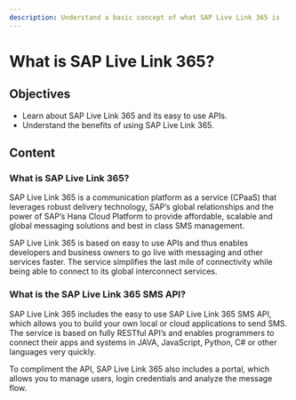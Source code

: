 ```yaml
---
description: Understand a basic concept of what SAP Live Link 365 is
---
```


# What is SAP Live Link 365?

## Objectives

* Learn about SAP Live Link 365 and its easy to use APIs.
* Understand the benefits of using SAP Live Link 365.

## Content

### What is SAP Live Link 365?

SAP Live Link 365 is a communication platform as a service \(CPaaS\) that leverages robust delivery technology, SAP’s global relationships and the power of SAP’s Hana Cloud Platform to provide affordable, scalable and global messaging solutions and best in class SMS management.  


SAP Live Link 365 is based on easy to use APIs and thus enables developers and business owners to go live with messaging and other services faster.  The service simplifies the last mile of connectivity while being able to connect to its global interconnect services. 

### What is the SAP Live Link 365 SMS API?

SAP Live Link 365 includes the easy to use SAP Live Link 365 SMS API, which allows you to build your own local or cloud applications to send SMS. The service is based on fully RESTful API’s and enables programmers to connect their apps and systems in JAVA, JavaScript, Python, C\# or other languages very quickly.  


To compliment the API, SAP Live Link 365 also includes a portal, which allows you to manage users, login credentials and analyze the message flow.

## 

